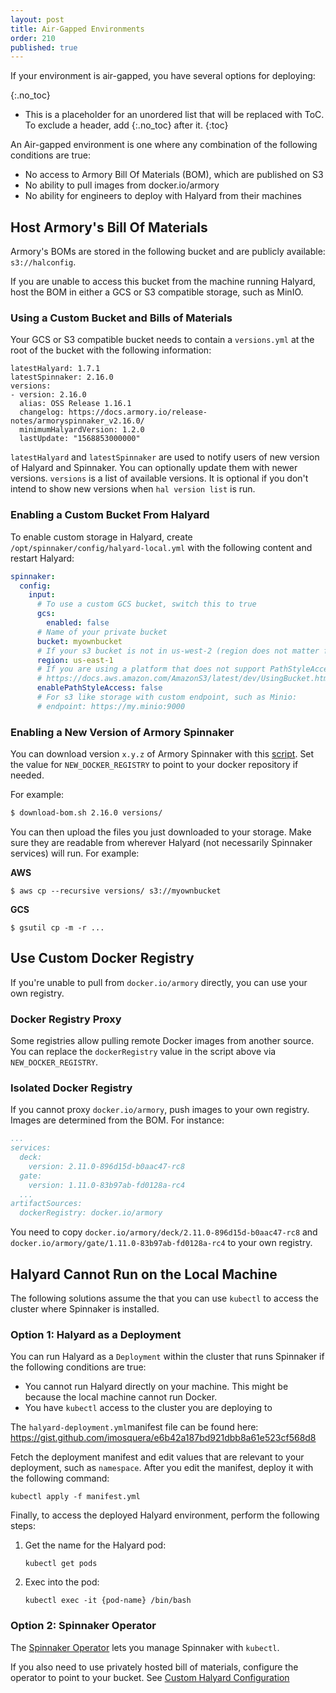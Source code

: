 ```yaml
---
layout: post
title: Air-Gapped Environments
order: 210
published: true
---
```

If your environment is air-gapped, you have several options for deploying: 

{:.no_toc}
* This is a placeholder for an unordered list that will be replaced with ToC. To exclude a header, add {:.no_toc} after it.
{:toc}

An Air-gapped environment is one where any combination of the following conditions are true:
- No access to Armory Bill Of Materials (BOM), which are published on S3
- No ability to pull images from docker.io/armory
- No ability for engineers to deploy with Halyard from their machines

## Host Armory's Bill Of Materials

Armory's BOMs are stored in the following bucket and are publicly available: `s3://halconfig`. 

If you are unable to access this bucket from the machine running Halyard, host the BOM in either a GCS or S3 compatible storage, such as MinIO.

### Using a Custom Bucket and Bills of Materials

Your GCS or S3 compatible bucket needs to contain a `versions.yml` at the root of the bucket with the following information:

```
latestHalyard: 1.7.1
latestSpinnaker: 2.16.0
versions:
- version: 2.16.0
  alias: OSS Release 1.16.1
  changelog: https://docs.armory.io/release-notes/armoryspinnaker_v2.16.0/
  minimumHalyardVersion: 1.2.0
  lastUpdate: "1568853000000"
```

`latestHalyard` and `latestSpinnaker` are used to notify users of new version of Halyard and Spinnaker. You can optionally update them with newer versions. `versions` is a list of available versions. It is optional if you don't intend to show new versions when `hal version list` is run.

### Enabling a Custom Bucket From Halyard

To enable custom storage in Halyard, create `/opt/spinnaker/config/halyard-local.yml` with the following content and restart Halyard:

```yaml
spinnaker:
  config:
    input:
      # To use a custom GCS bucket, switch this to true
      gcs:
        enabled: false
      # Name of your private bucket
      bucket: myownbucket
      # If your s3 bucket is not in us-west-2 (region does not matter for Minio)
      region: us-east-1
      # If you are using a platform that does not support PathStyleAccess, such as Minio, switch this to true
      # https://docs.aws.amazon.com/AmazonS3/latest/dev/UsingBucket.html#access-bucket-intro
      enablePathStyleAccess: false
      # For s3 like storage with custom endpoint, such as Minio:
      # endpoint: https://my.minio:9000
```


### Enabling a New Version of Armory Spinnaker

You can download version `x.y.z` of Armory Spinnaker with this [script](https://gist.github.com/ncknt/37b1743111eb727bcd81e21dffda90d6). Set the value for `NEW_DOCKER_REGISTRY` to point to your docker repository if needed.

For example:

```bash
$ download-bom.sh 2.16.0 versions/
```

You can then upload the files you just downloaded to your storage. Make sure they are readable from wherever Halyard (not necessarily Spinnaker services) will run. For example:

**AWS**

```
$ aws cp --recursive versions/ s3://myownbucket
```           
**GCS**

```
$ gsutil cp -m -r ...
```

## Use Custom Docker Registry

If you're unable to pull from `docker.io/armory` directly, you can use your own registry.

### Docker Registry Proxy

Some registries allow pulling remote Docker images from another source. You can replace the `dockerRegistry` value in the script above via `NEW_DOCKER_REGISTRY`.

### Isolated Docker Registry

If you cannot proxy `docker.io/armory`, push images to your own registry. Images are determined from the BOM. For instance:

```yaml
...
services:
  deck:
    version: 2.11.0-896d15d-b0aac47-rc8
  gate:
    version: 1.11.0-83b97ab-fd0128a-rc4
  ...
artifactSources:
  dockerRegistry: docker.io/armory
```

You need to copy `docker.io/armory/deck/2.11.0-896d15d-b0aac47-rc8` and `docker.io/armory/gate/1.11.0-83b97ab-fd0128a-rc4` to your own registry.

## Halyard Cannot Run on the Local Machine

The following solutions assume the that you can use `kubectl` to access the cluster where Spinnaker is installed.

### Option 1: Halyard as a Deployment

You can run Halyard as a `Deployment` within the cluster that runs Spinnaker if the following conditions are true:

* You cannot run Halyard directly on your machine. This might be because the local machine cannot run Docker.
* You have `kubectl` access to the cluster you are deploying to

The `halyard-deployment.yml`manifest file can be found here: https://gist.github.com/imosquera/e6b42a187bd921dbb8a61e523cf568d8

Fetch the deployment manifest and edit values that are relevant to your deployment, such as `namespace`. After you edit the manifest, deploy it with the following command:

```
kubectl apply -f manifest.yml
```

Finally, to access the deployed Halyard environment, perform the following steps:

1. Get the name for the Halyard pod: 
   ```
   kubectl get pods
   ```
2. Exec into the pod: 
   ```
   kubectl exec -it {pod-name} /bin/bash
   ``` 
    
### Option 2: Spinnaker Operator

The [Spinnaker Operator](/spinnaker/operator/) lets you manage Spinnaker with `kubectl`.

If you also need to use privately hosted bill of materials, configure the operator to point to your bucket. See [Custom Halyard Configuration](/spinnaker/operator/#custom-halyard-configuration)
